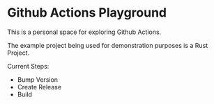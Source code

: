 # Github Actions Playground

This is a personal space for exploring Github Actions.

The example project being used for demonstration purposes is a Rust Project.

Current Steps:
- Bump Version
- Create Release
- Build
